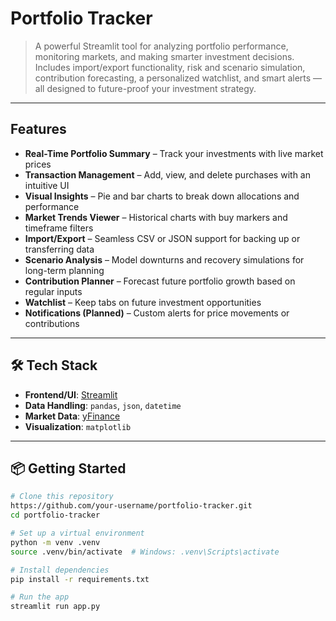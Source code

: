 #  Portfolio Tracker

> A powerful Streamlit tool for analyzing portfolio performance, monitoring markets, and making smarter investment decisions. Includes import/export functionality, risk and scenario simulation, contribution forecasting, a personalized watchlist, and smart alerts — all designed to future-proof your investment strategy.

---

##  Features
- **Real-Time Portfolio Summary** – Track your investments with live market prices
- **Transaction Management** – Add, view, and delete purchases with an intuitive UI
- **Visual Insights** – Pie and bar charts to break down allocations and performance
- **Market Trends Viewer** – Historical charts with buy markers and timeframe filters
- **Import/Export** – Seamless CSV or JSON support for backing up or transferring data
- **Scenario Analysis** – Model downturns and recovery simulations for long-term planning
- **Contribution Planner** – Forecast future portfolio growth based on regular inputs
- **Watchlist** – Keep tabs on future investment opportunities
- **Notifications (Planned)** – Custom alerts for price movements or contributions

---

## 🛠 Tech Stack
- **Frontend/UI**: [Streamlit](https://streamlit.io/)
- **Data Handling**: `pandas`, `json`, `datetime`
- **Market Data**: [yFinance](https://pypi.org/project/yfinance/)
- **Visualization**: `matplotlib`

---

## 📦 Getting Started

```bash
# Clone this repository
https://github.com/your-username/portfolio-tracker.git
cd portfolio-tracker

# Set up a virtual environment
python -m venv .venv
source .venv/bin/activate  # Windows: .venv\Scripts\activate

# Install dependencies
pip install -r requirements.txt

# Run the app
streamlit run app.py


